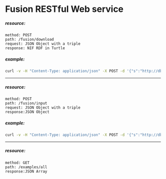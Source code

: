 # Fusion RESTful Web service

##### resource:
    method: POST
    path: /fusion/download
    request: JSON Object with a triple
    response: NIF RDF in Turtle

##### example:
```bash
curl -v -H "Content-Type: application/json" -X POST -d '{"s":"http://dbpedia.org/resource/Albert_Einstein", "p":"http://dbpedia.org/ontology/award", "o":"http://dbpedia.org/resource/Nobel_Prize_in_Physics"}' http://localhost:4441/fusion/download > out.ttl

```
---
##### resource:
    method: POST
    path: /fusion/input
    request: JSON Object with a triple
    response:JSON Object

##### example:
```bash
curl -v -H "Content-Type: application/json" -X POST -d '{"s":"http://dbpedia.org/resource/Albert_Einstein", "p":"http://dbpedia.org/ontology/award", "o":"http://dbpedia.org/resource/Nobel_Prize_in_Physics"}' http://localhost:4441/fusion/input > out.json

```
---
##### resource:
    method: GET
    path: /examples/all
    response:JSON Array
